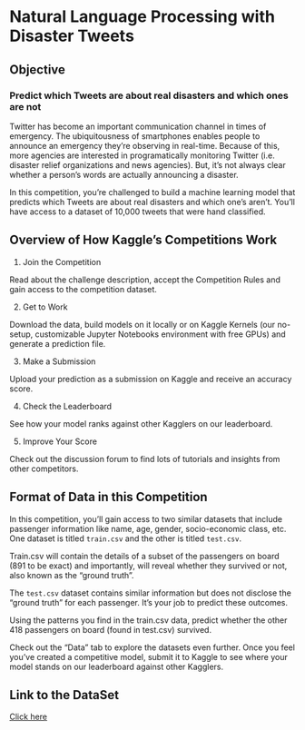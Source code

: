 # Natural Language Processing with Disaster Tweets

## Objective

### Predict which Tweets are about real disasters and which ones are not

Twitter has become an important communication channel in times of emergency. The ubiquitousness of smartphones enables people to announce an emergency they’re observing in real-time. Because of this, more agencies are interested in programatically monitoring Twitter (i.e. disaster relief organizations and news agencies).
But, it’s not always clear whether a person’s words are actually announcing a disaster.

In this competition, you’re challenged to build a machine learning model that predicts which Tweets are about real disasters and which one’s aren’t. You’ll have access to a dataset of 10,000 tweets that were hand classified.

## Overview of How Kaggle’s Competitions Work
1. Join the Competition

Read about the challenge description, accept the Competition Rules and gain access to the competition dataset.

2. Get to Work

Download the data, build models on it locally or on Kaggle Kernels (our no-setup, customizable Jupyter Notebooks environment with free GPUs) and generate a prediction file.

3. Make a Submission

Upload your prediction as a submission on Kaggle and receive an accuracy score.

4. Check the Leaderboard

See how your model ranks against other Kagglers on our leaderboard.

5. Improve Your Score

Check out the discussion forum to find lots of tutorials and insights from other competitors.

## Format of Data in this Competition
In this competition, you’ll gain access to two similar datasets that include passenger information like name, age, gender, socio-economic class, etc. One dataset is titled `train.csv` and the other is titled `test.csv`.

Train.csv will contain the details of a subset of the passengers on board (891 to be exact) and importantly, will reveal whether they survived or not, also known as the “ground truth”.

The `test.csv` dataset contains similar information but does not disclose the “ground truth” for each passenger. It’s your job to predict these outcomes.

Using the patterns you find in the train.csv data, predict whether the other 418 passengers on board (found in test.csv) survived.

Check out the “Data” tab to explore the datasets even further. Once you feel you’ve created a competitive model, submit it to Kaggle to see where your model stands on our leaderboard against other Kagglers.


## Link to the DataSet

[Click here](https://www.kaggle.com/c/nlp-getting-started)
